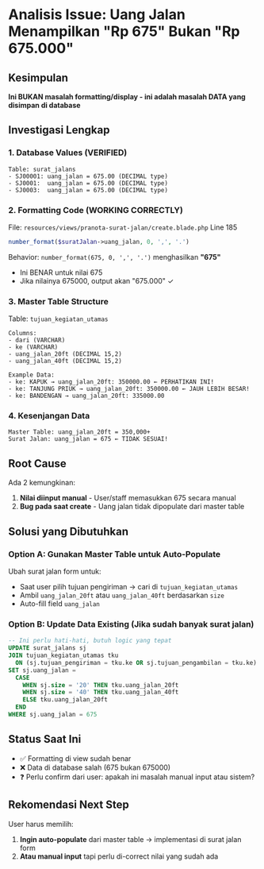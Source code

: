# Analisis Issue: Uang Jalan Menampilkan "Rp 675" Bukan "Rp 675.000"

## Kesimpulan

**Ini BUKAN masalah formatting/display - ini adalah masalah DATA yang disimpan di database**

## Investigasi Lengkap

### 1. Database Values (VERIFIED)

```
Table: surat_jalans
- SJ00001: uang_jalan = 675.00 (DECIMAL type)
- SJ0001:  uang_jalan = 675.00 (DECIMAL type)
- SJ0003:  uang_jalan = 675.00 (DECIMAL type)
```

### 2. Formatting Code (WORKING CORRECTLY)

File: `resources/views/pranota-surat-jalan/create.blade.php` Line 185

```php
number_format($suratJalan->uang_jalan, 0, ',', '.')
```

Behavior: `number_format(675, 0, ',', '.')` menghasilkan **"675"**

-   Ini BENAR untuk nilai 675
-   Jika nilainya 675000, output akan "675.000" ✓

### 3. Master Table Structure

Table: `tujuan_kegiatan_utamas`

```
Columns:
- dari (VARCHAR)
- ke (VARCHAR)
- uang_jalan_20ft (DECIMAL 15,2)
- uang_jalan_40ft (DECIMAL 15,2)

Example Data:
- ke: KAPUK → uang_jalan_20ft: 350000.00 ← PERHATIKAN INI!
- ke: TANJUNG PRIUK → uang_jalan_20ft: 350000.00 ← JAUH LEBIH BESAR!
- ke: BANDENGAN → uang_jalan_20ft: 335000.00
```

### 4. Kesenjangan Data

```
Master Table: uang_jalan_20ft = 350,000+
Surat Jalan: uang_jalan = 675 ← TIDAK SESUAI!
```

## Root Cause

Ada 2 kemungkinan:

1. **Nilai diinput manual** - User/staff memasukkan 675 secara manual
2. **Bug pada saat create** - Uang jalan tidak dipopulate dari master table

## Solusi yang Dibutuhkan

### Option A: Gunakan Master Table untuk Auto-Populate

Ubah surat jalan form untuk:

-   Saat user pilih tujuan pengiriman → cari di `tujuan_kegiatan_utamas`
-   Ambil `uang_jalan_20ft` atau `uang_jalan_40ft` berdasarkan `size`
-   Auto-fill field `uang_jalan`

### Option B: Update Data Existing (Jika sudah banyak surat jalan)

```sql
-- Ini perlu hati-hati, butuh logic yang tepat
UPDATE surat_jalans sj
JOIN tujuan_kegiatan_utamas tku
  ON (sj.tujuan_pengiriman = tku.ke OR sj.tujuan_pengambilan = tku.ke)
SET sj.uang_jalan =
  CASE
    WHEN sj.size = '20' THEN tku.uang_jalan_20ft
    WHEN sj.size = '40' THEN tku.uang_jalan_40ft
    ELSE tku.uang_jalan_20ft
  END
WHERE sj.uang_jalan = 675
```

## Status Saat Ini

-   ✅ Formatting di view sudah benar
-   ❌ Data di database salah (675 bukan 675000)
-   ❓ Perlu confirm dari user: apakah ini masalah manual input atau sistem?

## Rekomendasi Next Step

User harus memilih:

1. **Ingin auto-populate** dari master table → implementasi di surat jalan form
2. **Atau manual input** tapi perlu di-correct nilai yang sudah ada
